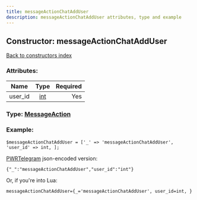 ```yaml
---
title: messageActionChatAddUser
description: messageActionChatAddUser attributes, type and example
---
```

## Constructor: messageActionChatAddUser  
[Back to constructors index](index.md)



### Attributes:

| Name     |    Type       | Required |
|----------|:-------------:|---------:|
|user\_id|[int](../types/int.md) | Yes|



### Type: [MessageAction](../types/MessageAction.md)


### Example:

```
$messageActionChatAddUser = ['_' => 'messageActionChatAddUser', 'user_id' => int, ];
```  

[PWRTelegram](https://pwrtelegram.xyz) json-encoded version:

```
{"_":"messageActionChatAddUser","user_id":"int"}
```


Or, if you're into Lua:  


```
messageActionChatAddUser={_='messageActionChatAddUser', user_id=int, }

```


